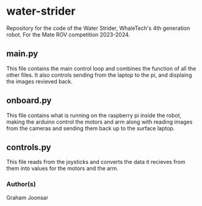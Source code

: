 # water-strider
Repository for the code of the Water Strider, WhaleTech's 4th generation robot. For the Mate ROV competition 2023-2024.

## main.py
This file contains the main control loop and combines the function of all the other files. It also controls sending from the laptop to the pi, and displaing the images revieved back.

## onboard.py
This file contains what is running on the raspberry pi inside the robot, making the arduino control the motors and arm along with reading images from the cameras and sending them back up to the surface laptop.

## controls.py
This file reads from the joysticks and converts the data it recieves from them into values for the motors and the arm.

### Author(s)
Graham Joonsar